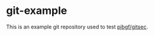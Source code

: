 # git-example

This is an example git repository used to test [pjbgf/gitsec](https://github.com/pjbgf/gitsec).
